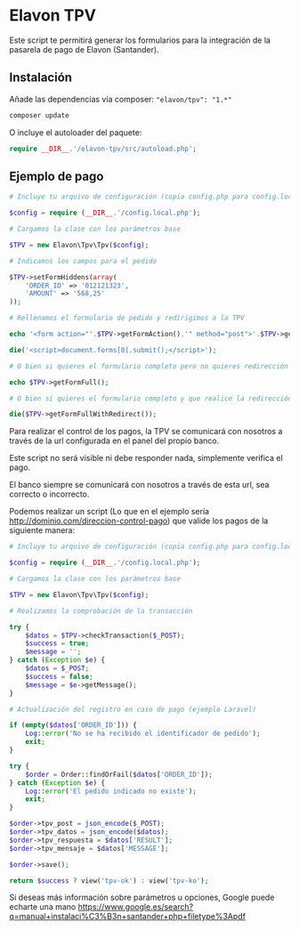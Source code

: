 Elavon TPV
=====

Este script te permitirá generar los formularios para la integración de la pasarela de pago de Elavon (Santander).

## Instalación

Añade las dependencias vía composer: `"elavon/tpv": "1.*"`

```bash
composer update
```

O incluye el autoloader del paquete:

```php
require __DIR__.'/elavon-tpv/src/autoload.php';
```

## Ejemplo de pago

```php
# Incluye tu arquivo de configuración (copia config.php para config.local.php)

$config = require (__DIR__.'/config.local.php');

# Cargamos la clase con los parámetros base

$TPV = new Elavon\Tpv\Tpv($config);

# Indicamos los campos para el pedido

$TPV->setFormHiddens(array(
    'ORDER_ID' => '012121323',
    'AMOUNT' => '568,25'
));

# Rellenamos el formulario de pedido y redirigimos a la TPV

echo '<form action="'.$TPV->getFormAction().'" method="post">'.$TPV->getFormHiddens().'</form>';

die('<script>document.forms[0].submit();</script>');

# O bien si quieres el formulario completo pero no quieres redirección

echo $TPV->getFormFull();

# O bien si quieres el formulario completo y que realice la redirección al momento

die($TPV->getFormFullWithRedirect());

```

Para realizar el control de los pagos, la TPV se comunicará con nosotros a través de la url configurada en el panel del propio banco.

Este script no será visible ni debe responder nada, simplemente verifica el pago.

El banco siempre se comunicará con nosotros a través de esta url, sea correcto o incorrecto.

Podemos realizar un script (Lo que en el ejemplo sería http://dominio.com/direccion-control-pago) que valide los pagos de la siguiente manera:

```php
# Incluye tu arquivo de configuración (copia config.php para config.local.php)

$config = require (__DIR__.'/config.local.php');

# Cargamos la clase con los parámetros base

$TPV = new Elavon\Tpv\Tpv($config);

# Realizamos la comprobación de la transacción

try {
    $datos = $TPV->checkTransaction($_POST);
    $success = true;
    $message = '';
} catch (Exception $e) {
    $datos = $_POST;
    $success = false;
    $message = $e->getMessage();
}

# Actualización del registro en caso de pago (ejemplo Laravel)

if (empty($datos['ORDER_ID'])) {
    Log::error('No se ha recibido el identificador de pedido');
    exit;
}

try {
    $order = Order::findOrFail($datos['ORDER_ID']);
} catch (Exception $e) {
    Log::error('El pedido indicado no existe');
    exit;
}

$order->tpv_post = json_encode($_POST);
$order->tpv_datos = json_encode($datos);
$order->tpv_respuesta = $datos['RESULT'];
$order->tpv_mensaje = $datos['MESSAGE'];

$order->save();

return $success ? view('tpv-ok') : view('tpv-ko');
```

Si deseas más información sobre parámetros u opciones, Google puede echarte una mano https://www.google.es/search?q=manual+instalaci%C3%B3n+santander+php+filetype%3Apdf
